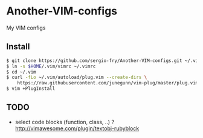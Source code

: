 # Another-VIM-configs
My VIM configs

## Install

```bash
$ git clone https://github.com/sergio-fry/Another-VIM-configs.git ~/.vim
$ ln -s $HOME/.vim/vimrc ~/.vimrc
$ cd ~/.vim
$ curl -fLo ~/.vim/autoload/plug.vim --create-dirs \
    https://raw.githubusercontent.com/junegunn/vim-plug/master/plug.vim
$ vim +PlugInstall
```

## TODO

* select code blocks (function, class, ..) ? http://vimawesome.com/plugin/textobj-rubyblock
